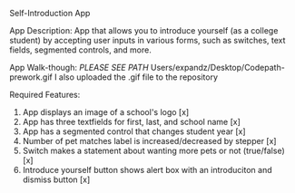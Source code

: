 Self-Introduction App

App Description:
App that allows you to introduce yourself (as a college student) by accepting user inputs in various forms, such as switches, text fields, segmented controls, and more.

App Walk-though:
*PLEASE SEE PATH*
Users/expandz/Desktop/Codepath-prework.gif
I also uploaded the .gif file to the repository

Required Features:
1. App displays an image of a school's logo [x]
2. App has three textfields for first, last, and school name [x]
3. App has a segmented control that changes student year [x]
4. Number of pet matches label is increased/decreased by stepper [x]
5. Switch makes a statement about wanting more pets or not (true/false) [x]
6. Introduce yourself button shows alert box with an introduciton and dismiss button [x]
